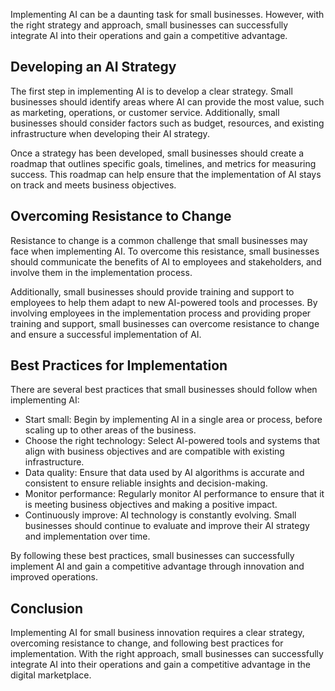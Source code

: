
Implementing AI can be a daunting task for small businesses. However, with the right strategy and approach, small businesses can successfully integrate AI into their operations and gain a competitive advantage.

Developing an AI Strategy
-------------------------

The first step in implementing AI is to develop a clear strategy. Small businesses should identify areas where AI can provide the most value, such as marketing, operations, or customer service. Additionally, small businesses should consider factors such as budget, resources, and existing infrastructure when developing their AI strategy.

Once a strategy has been developed, small businesses should create a roadmap that outlines specific goals, timelines, and metrics for measuring success. This roadmap can help ensure that the implementation of AI stays on track and meets business objectives.

Overcoming Resistance to Change
-------------------------------

Resistance to change is a common challenge that small businesses may face when implementing AI. To overcome this resistance, small businesses should communicate the benefits of AI to employees and stakeholders, and involve them in the implementation process.

Additionally, small businesses should provide training and support to employees to help them adapt to new AI-powered tools and processes. By involving employees in the implementation process and providing proper training and support, small businesses can overcome resistance to change and ensure a successful implementation of AI.

Best Practices for Implementation
---------------------------------

There are several best practices that small businesses should follow when implementing AI:

* Start small: Begin by implementing AI in a single area or process, before scaling up to other areas of the business.
* Choose the right technology: Select AI-powered tools and systems that align with business objectives and are compatible with existing infrastructure.
* Data quality: Ensure that data used by AI algorithms is accurate and consistent to ensure reliable insights and decision-making.
* Monitor performance: Regularly monitor AI performance to ensure that it is meeting business objectives and making a positive impact.
* Continuously improve: AI technology is constantly evolving. Small businesses should continue to evaluate and improve their AI strategy and implementation over time.

By following these best practices, small businesses can successfully implement AI and gain a competitive advantage through innovation and improved operations.

Conclusion
----------

Implementing AI for small business innovation requires a clear strategy, overcoming resistance to change, and following best practices for implementation. With the right approach, small businesses can successfully integrate AI into their operations and gain a competitive advantage in the digital marketplace.

